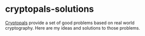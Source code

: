 # cryptopals-solutions
[Cryptopals](http://cryptopals.com/) provide a set of good problems based on real world cryptography.
Here are my ideas and solutions to those problems.
